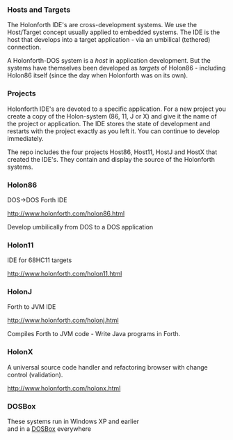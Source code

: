 ### Hosts and Targets
The Holonforth IDE's are cross-development systems. We use the Host/Target concept usually applied to embedded systems. 
The IDE is the host that develops into a target application - via an umbilical (tethered) connection. 

A Holonforth-DOS system is a *host* in application development. But the systems have themselves been developed as *targets* of Holon86 - including Holon86 itself (since the day when Holonforth was on its own). 

### Projects
Holonforth IDE's are devoted to a specific application. For a new project you create a copy of the Holon-system (86, 11, J or X) and give it the name of the project or application. The IDE stores the state of development and restarts with the project exactly as you left it. You can continue to develop immediately.

The repo includes the four projects Host86, Host11, HostJ and HostX that created the IDE's. They contain and display the source of the Holonforth systems.


### Holon86 
DOS->DOS Forth IDE

http://www.holonforth.com/holon86.html
  
Develop umbilically from DOS to a DOS application 

### Holon11 
IDE for 68HC11 targets

http://www.holonforth.com/holon11.html 
 

### HolonJ
Forth to JVM IDE

http://www.holonforth.com/holonj.html
  
Compiles Forth to JVM code - Write Java programs in Forth.

### HolonX
A universal source code handler and refactoring browser with change control (validation).

http://www.holonforth.com/holonx.html

### DOSBox

These systems run in Windows XP and earlier  
and in a [DOSBox](https://www.dosbox.com/wiki) everywhere

